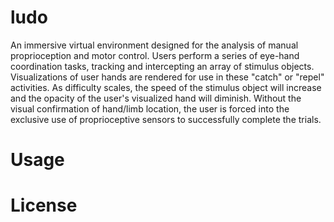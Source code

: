 # ludo
An immersive virtual environment designed for the analysis of manual proprioception and motor control. Users perform a series of eye-hand coordination tasks, tracking and intercepting an array of stimulus objects. Visualizations of user hands are rendered for use in these "catch" or "repel" activities. As difficulty scales, the speed of the stimulus object will increase and the opacity of the user's visualized hand will diminish. Without the visual confirmation of hand/limb location, the user is forced into the exclusive use of proprioceptive sensors to successfully complete the trials.
# Usage
# License
